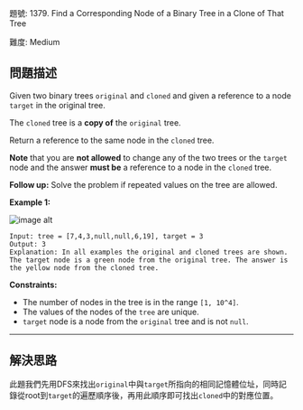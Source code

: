 題號: 1379. Find a Corresponding Node of a Binary Tree in a Clone of That Tree

難度: Medium

## 問題描述

Given two binary trees `original` and `cloned` and given a reference to a node `target` in the original tree.

The `cloned` tree is a **copy of** the `original` tree.

Return a reference to the same node in the `cloned` tree.

**Note** that you are **not allowed** to change any of the two trees or the `target` node and the answer **must be** a reference to a node in the `cloned` tree.

**Follow up:** Solve the problem if repeated values on the tree are allowed.

**Example 1:**

![image alt](https://assets.leetcode.com/uploads/2020/02/21/e1.png)

```
Input: tree = [7,4,3,null,null,6,19], target = 3
Output: 3
Explanation: In all examples the original and cloned trees are shown. The target node is a green node from the original tree. The answer is the yellow node from the cloned tree.
```

**Constraints:**

- The number of nodes in the tree is in the range `[1, 10^4]`.
- The values of the nodes of the `tree` are unique.
- `target` node is a node from the `original` tree and is not `null`.


---
## 解決思路

此題我們先用DFS來找出`original`中與`target`所指向的相同記憶體位址，同時記錄從root到`target`的遍歷順序後，再用此順序即可找出`cloned`中的對應位置。
